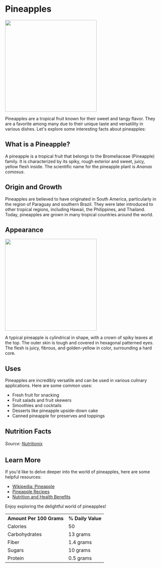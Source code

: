 # Pineapples


<img src="https://m.media-amazon.com/images/I/71+qAJehpkL.jpg" height="300" width="300">

Pineapples are a tropical fruit known for their sweet and tangy flavor. They are a favorite among many due to their unique taste and versatility in various dishes. Let's explore some interesting facts about pineapples:

## What is a Pineapple?

A pineapple is a tropical fruit that belongs to the Bromeliaceae (Pineapple) family. It is characterized by its spiky, rough exterior and sweet, juicy, yellow flesh inside. The scientific name for the pineapple plant is *Ananas comosus*.

## Origin and Growth

Pineapples are believed to have originated in South America, particularly in the region of Paraguay and southern Brazil. They were later introduced to other tropical regions, including Hawaii, the Philippines, and Thailand. Today, pineapples are grown in many tropical countries around the world.

## Appearance

<img src="https://upload.wikimedia.org/wikipedia/commons/thumb/c/cb/Pineapple_and_cross_section.jpg/714px-Pineapple_and_cross_section.jpg" width="300" height="300">

A typical pineapple is cylindrical in shape, with a crown of spiky leaves at the top. The outer skin is tough and covered in hexagonal patterned eyes. The flesh is juicy, fibrous, and golden-yellow in color, surrounding a hard core.

## Uses

Pineapples are incredibly versatile and can be used in various culinary applications. Here are some common uses:
- Fresh fruit for snacking
- Fruit salads and fruit skewers
- Smoothies and cocktails
- Desserts like pineapple upside-down cake
- Canned pineapple for preserves and toppings

## Nutrition Facts
<table>
<tr>
  <th>Amount Per 100 Grams</th>
  <th>% Daily Value</th>
</tr>
<tr>
  <td>Calories</td>
  <td>50</td>
</tr>
  <tr>
    <td>Carbohydrates</td>
    <td>13 grams</td>
  </tr>
  <tr>
    <td>Fiber</td>
    <td>1.4 grams</td>
  </tr>
  <tr>
    <td>Sugars</td>
    <td>10 grams</td>
  </tr>
  <tr>
    <td>Protein</td>
    <td>0.5 grams</td>
  </tr>
  
<h6> Source: <a href="https://www.nutritionix.com/food/pineapple/100-g" target="_blank">Nutritionix</a></h6>

## Learn More

If you'd like to delve deeper into the world of pineapples, here are some helpful resources:
- <a href="https://en.wikipedia.org/wiki/Pineapple" target="_blank">Wikipedia: Pineapple</a>
- <a href="https://www.foodnetwork.com/recipes/photos/pineapple-recipes" target="_blank">Pineapple Recipes</a>
- <a href="https://www.webmd.com/diet/ss/slideshow-health-benefits-pineapple" target="_blank">Nutrition and Health Benefits</a>

Enjoy exploring the delightful world of pineapples!
